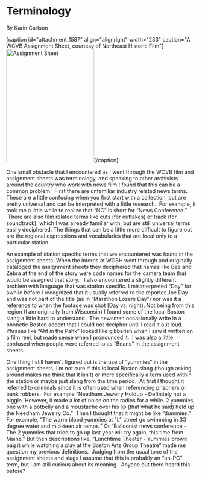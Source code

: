 # Terminology

By Karin
Carlson

[caption id="attachment_1587" align="alignright" width="233" caption="A WCVB
Assignment Sheet, courtesy of Northeast Historic Film"]<a
href="http://bostonlocaltv.org/blog/wp-content/uploads/2013/01/Screen-shot-2013-01-17-at-12.27.20-PM.png"><img
class="size-medium wp-image-1587" title="Screen shot 2013-01-17 at 12.27.20
PM"
src="http://bostonlocaltv.org/blog/wp-content/uploads/2013/01/Screen-shot-2013-01-17-at-12.27.20-PM-233x300.png"
alt="Assignment Sheet" width="233" height="300"
/></a>[/caption]

One small obstacle that I encountered as I went through the WCVB film and
assignment sheets was terminology, and speaking to other archivists around the
country who work with news film I found that this can be a common problem. 
First there are unfamiliar industry related news terms.  These are a little
confusing when you first start with a collection, but are pretty universal and
can be interpreted with a little research.  For example, it took me a little
while to realize that “NC” is short for “News Conference.”  There are also
film related terms like cuts (for outtakes) or track (for soundtrack), which I
was already familiar with, but are still universal terms easily deciphered.
The things that can be a little more difficult to figure out are the regional
expressions and vocabularies that are local only to a particular
station.

An example of station specific terms that we encountered was found in the
assignment sheets. When the interns at WGBH went through and originally
cataloged the assignment sheets they deciphered that names like Bee and Zebra
at the end of the story were code names for the camera team that would be
assigned that story.   I also encountered a slightly different problem with
language that was station specific. I misinterpreted “Day” for awhile before I
recognized that it usually referred to the reporter Joe Day and was not part
of the title (as in “Marathon Losers Day”) nor was it a reference to when the
footage was shot (Day vs. night). Not being from this region (I am originally
from Wisconsin) I found some of the local Boston slang a little hard to
understand.  The newsmen occasionally write in a phonetic Boston accent that I
could not decipher until I read it out loud.  Phrases like “Aht in the Pahk”
looked like gibberish when I saw it written on a film reel, but made sense
when I pronounced it.  I was also a little confused when people were referred
to as “Beans” in the assignment
sheets.

One thing I still haven’t figured out is the use of “yummies” in the
assignment sheets. I’m not sure if this is local Boston slang (though asking
around makes me think that it isn’t) or more specifically a term used within
the station or maybe just slang from the time period.  At first I thought it
referred to criminals since it is often used when referencing prisoners or
bank robbers.  For example “Needham Jewelry Holdup - Definitely not a biggie.
However, it made a lot of noise on the radios for a while. 2 yummies, one with
a potbelly and a moustache over his lip (that what he said) held up the
Needham Jewelry Co.”  Then I thought that it might be like “dummies.”  For
example, “The warm blood yummies at "L" street go swimming in 33 degree water
and mid-teen air temps.” Or “Balloonist news conference - The 2 yummies that
tried to go up last year will try again, this time from Maine.” But then
descriptions like, “Lunchtime Theater - Yummies brown bag it while watching a
play at the Boston Arts Group Theatre” made me question my previous
definitions.  Judging from the usual tone of the assignment sheets and slugs I
assume that this is probably an “un-PC” term, but I am still curious about its
meaning.  Anyone out there heard this
before?

&nbsp;